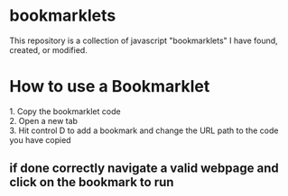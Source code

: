 # bookmarklets
This repository is a collection of javascript "bookmarklets" I have found, created, or modified.
<h1>How to use a Bookmarklet</h1>
1. Copy the bookmarklet code<br>
2. Open a new tab<br>
3. Hit control D to add a bookmark and change the URL path to the code you have copied
<h2>if done correctly navigate a valid webpage and click on the bookmark to run</h2>
